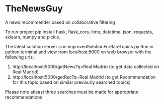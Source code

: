 # TheNewsGuy

A news recommender based on collaborative filtering

To run project pip install flask, flask_cors, time, datetime, json, requests, sklearn, numpy and pickle.

The latest solution server is in improvedSolutionForRareTopics.py
Run in python terminal and view from localhost:5000 on web browser with the following urls:
1.  http://localhost:5000/getNews?q=Real Madrid (to get data collected on Real Madrid)
2.  http://localhost:5000/getRec?q=Real Madrid (to get Recommendation for this topic based on similar previourly searched topics)

Please note atleast three searches must be made for appropriate recommendations
